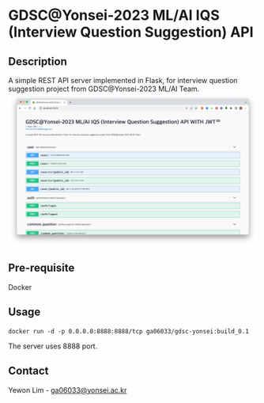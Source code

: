 # GDSC@Yonsei-2023 ML/AI IQS (Interview Question Suggestion) API

## Description

A simple REST API server implemented in Flask, for interview question suggestion project from GDSC@Yonsei-2023 ML/AI Team.
![](main.png)

## Pre-requisite
Docker

## Usage
```
docker run -d -p 0.0.0.0:8888:8888/tcp ga06033/gdsc-yonsei:build_0.1
```
The server uses 8888 port.


## Contact
Yewon Lim - ga06033@yonsei.ac.kr
